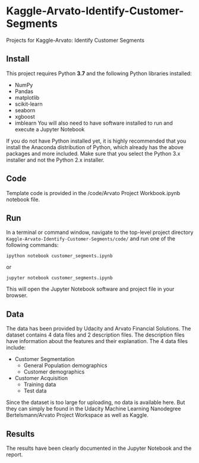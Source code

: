 # Kaggle-Arvato-Identify-Customer-Segments
Projects for Kaggle-Arvato: Identify Customer Segments

## Install
This project requires Python **3.7** and the following Python libraries installed:

+ NumPy
+ Pandas
+ matplotlib
+ scikit-learn
+ seaborn
+ xgboost
+ imblearn
You will also need to have software installed to run and execute a Jupyter Notebook

If you do not have Python installed yet, it is highly recommended that you install the Anaconda distribution of Python, which already has the above packages and more included. Make sure that you select the Python 3.x installer and not the Python 2.x installer.

## Code
Template code is provided in the /code/Arvato Project Workbook.ipynb notebook file.

## Run
In a terminal or command window, navigate to the top-level project directory `Kaggle-Arvato-Identify-Customer-Segments/code/` and run one of the following commands:
```
ipython notebook customer_segments.ipynb
```
or
```
jupyter notebook customer_segments.ipynb
```

This will open the Jupyter Notebook software and project file in your browser.

## Data
The data has been provided by Udacity and Arvato Financial Solutions. The dataset contains 4 data files and 2 description files. The description files have information about the features and their explanation. The 4 data files include:

+ Customer Segmentation
  + General Population demographics
  + Customer demographics
+ Customer Acquisition
  + Training data
  + Test data
  
Since the dataset is too large for uploading, no data is available here. But they can simply be found in the Udacity Machine Learning Nanodegree Bertelsmann/Arvato Project Workspace as well as Kaggle.

## Results
The results have been clearly documented in the Jupyter Notebook and the report.
